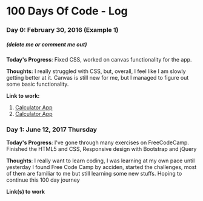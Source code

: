 # 100 Days Of Code - Log

### Day 0: February 30, 2016 (Example 1)
##### (delete me or comment me out)

**Today's Progress**: Fixed CSS, worked on canvas functionality for the app.

**Thoughts:** I really struggled with CSS, but, overall, I feel like I am slowly getting better at it. Canvas is still new for me, but I managed to figure out some basic functionality.

**Link to work:** 
1. [Calculator App](http://www.example.com)
2. [Calculator App](http://www.example.com)

### Day 1: June 12, 2017 Thursday

**Today's Progress**: I've gone through many exercises on FreeCodeCamp. Finished the HTML5 and CSS, Responsive design with Bootstrap and jQuery

**Thoughts**: I really want to learn coding, I was learning at my own pace until yesterday I found Free Code Camp by acciden, started the challenges, most of them are familiar to me but still learning some new stuffs. Hoping to continue this 100 day journey

**Link(s) to work**


